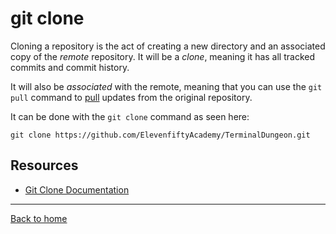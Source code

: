 # git clone

Cloning a repository is the act of creating a new directory and an associated copy of the *remote* repository.  It will be a *clone*, meaning it has all tracked commits and commit history.

It will also be *associated* with the remote, meaning that you can use the `git pull` command to [pull](./Pull.md) updates from the original repository.

It can be done with the `git clone` command as seen here:

```
git clone https://github.com/ElevenfiftyAcademy/TerminalDungeon.git
```

## Resources

- [Git Clone Documentation](https://git-scm.com/docs/git-clone)

---

[Back to home](../README.md)